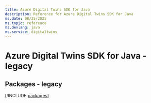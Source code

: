 ```yaml
---
title: Azure Digital Twins SDK for Java
description: Reference for Azure Digital Twins SDK for Java
ms.date: 08/25/2025
ms.topic: reference
ms.devlang: java
ms.service: digitaltwins
---
```

# Azure Digital Twins SDK for Java - legacy
## Packages - legacy
[!INCLUDE [packages](digital-twins-index.md)]
